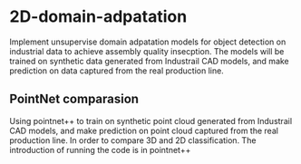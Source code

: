 # 2D-domain-adpatation
Implement unsupervise domain adpatation models for object detection on industrial data to achieve assembly quality insecption. The models will be trained on synthetic data generated from Industrail CAD models, and make prediction on data captured from the real production line. 


## PointNet comparasion
Using pointnet++ to train on synthetic point cloud generated from Industrail CAD models, and make prediction on point cloud captured from the real production line.
In order to compare 3D and 2D classification.
The introduction of running the code is in pointnet++  





